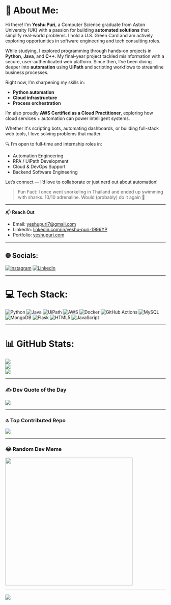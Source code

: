 # 💫 About Me:
Hi there! I'm **Yeshu Puri**, a Computer Science graduate from Aston University (UK) with a passion for building **automated solutions** that simplify real-world problems. I hold a U.S. Green Card and am actively exploring opportunities in software engineering and tech consulting roles.

While studying, I explored programming through hands-on projects in **Python**, **Java**, and **C++**. My final-year project tackled misinformation with a secure, user-authenticated web platform. Since then, I’ve been diving deeper into **automation** using **UiPath** and scripting workflows to streamline business processes.

Right now, I’m sharpening my skills in:
- **Python automation**
- **Cloud infrastructure**
- **Process orchestration**

I’m also proudly **AWS Certified as a Cloud Practitioner**, exploring how cloud services + automation can power intelligent systems.

Whether it's scripting bots, automating dashboards, or building full-stack web tools, I love solving problems that matter.

🔍 I’m open to full-time and internship roles in:
- Automation Engineering  
- RPA / UiPath Development  
- Cloud & DevOps Support  
- Backend Software Engineering

Let’s connect — I’d love to collaborate or just nerd out about automation!

> Fun Fact: I once went snorkeling in Thailand and ended up swimming with sharks. 10/10 adrenaline. Would (probably) do it again 🦈

---

📬 **Reach Out**
- Email: yeshupuri7@gmail.com  
- LinkedIn: [linkedin.com/in/yeshu-puri-1996YP](https://www.linkedin.com/in/yeshu-puri-1996YP)  
- Portfolio: [yeshupuri.com](https://yeshupuri.com)

---

## 🌐 Socials:
[![Instagram](https://img.shields.io/badge/Instagram-%23E4405F.svg?logo=Instagram&logoColor=white)](https://instagram.com/yzzpuri)
[![LinkedIn](https://img.shields.io/badge/LinkedIn-%230077B5.svg?logo=linkedin&logoColor=white)](https://linkedin.com/in/yeshu-puri-1996YP)

---

# 💻 Tech Stack:
![Python](https://img.shields.io/badge/python-3670A0?style=plastic&logo=python&logoColor=ffdd54)
![Java](https://img.shields.io/badge/java-%23ED8B00.svg?style=plastic&logo=openjdk&logoColor=white)
![UiPath](https://img.shields.io/badge/UiPath-A6A6A6?style=plastic&logo=UiPath&logoColor=white)
![AWS](https://img.shields.io/badge/AWS-232F3E?style=plastic&logo=amazon-aws&logoColor=white)
![Docker](https://img.shields.io/badge/docker-%230db7ed.svg?style=plastic&logo=docker&logoColor=white)
![GitHub Actions](https://img.shields.io/badge/github%20actions-%232671E5.svg?style=plastic&logo=githubactions&logoColor=white)
![MySQL](https://img.shields.io/badge/mysql-%2300000f.svg?style=plastic&logo=mysql&logoColor=white)
![MongoDB](https://img.shields.io/badge/mongodb-%234ea94b.svg?style=plastic&logo=mongodb&logoColor=white)
![Flask](https://img.shields.io/badge/flask-%23000.svg?style=plastic&logo=flask&logoColor=white)
![HTML5](https://img.shields.io/badge/html5-%23E34F26.svg?style=plastic&logo=html5&logoColor=white)
![JavaScript](https://img.shields.io/badge/javascript-%23323330.svg?style=plastic&logo=javascript&logoColor=%23F7DF1E)

---

# 📊 GitHub Stats:
![](https://github-readme-stats.vercel.app/api?username=yzzpuri13&theme=radical&hide_border=false&include_all_commits=false&count_private=false)<br/>
![](https://github-readme-streak-stats.herokuapp.com/?user=yzzpuri13&theme=radical&hide_border=false)<br/>
![](https://github-readme-stats.vercel.app/api/top-langs/?username=yzzpuri13&theme=radical&hide_border=false&include_all_commits=false&count_private=false&layout=compact)

---

### ✍️ Dev Quote of the Day
![](https://quotes-github-readme.vercel.app/api?type=horizontal&theme=radical)

---

### 🔝 Top Contributed Repo
![](https://github-contributor-stats.vercel.app/api?username=yzzpuri13&limit=5&theme=dark&combine_all_yearly_contributions=true)

---

### 😂 Random Dev Meme
<img src='https://randommeme-five.vercel.app/' style="height: 400px;" />

---

[![](https://visitcount.itsvg.in/api?id=yzzpuri13&icon=0&color=0)](https://visitcount.itsvg.in)

<!-- Made with ❤️ by Yeshu using GPRM (https://gprm.itsvg.in) -->
